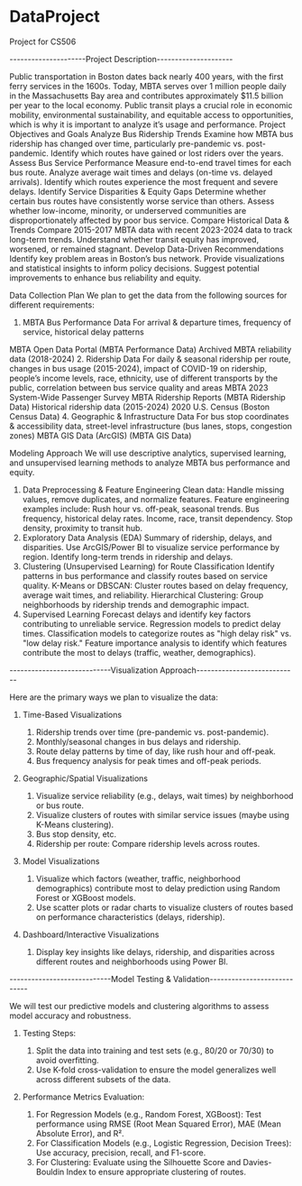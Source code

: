 # DataProject
Project for CS506


---------------------Project Description---------------------

Public transportation in Boston dates back nearly 400 years, with the first ferry services in the 1600s. Today, MBTA serves over 1 million people daily in the Massachusetts Bay area and contributes approximately $11.5 billion per year to the local economy. Public transit plays a crucial role in economic mobility, environmental sustainability, and equitable access to opportunities, which is why it is important to analyze it’s usage and performance.
Project Objectives and Goals
Analyze Bus Ridership Trends
Examine how MBTA bus ridership has changed over time, particularly pre-pandemic vs. post-pandemic.
Identify which routes have gained or lost riders over the years.
Assess Bus Service Performance
Measure end-to-end travel times for each bus route.
Analyze average wait times and delays (on-time vs. delayed arrivals).
Identify which routes experience the most frequent and severe delays.
Identify Service Disparities & Equity Gaps
Determine whether certain bus routes have consistently worse service than others.
Assess whether low-income, minority, or underserved communities are disproportionately affected by poor bus service.
Compare Historical Data & Trends
Compare 2015-2017 MBTA data with recent 2023-2024 data to track long-term trends.
Understand whether transit equity has improved, worsened, or remained stagnant.
Develop Data-Driven Recommendations
Identify key problem areas in Boston’s bus network.
Provide visualizations and statistical insights to inform policy decisions.
Suggest potential improvements to enhance bus reliability and equity.












Data Collection Plan
We plan to get the data from the following sources for different requirements:
1. MBTA Bus Performance Data
For arrival & departure times, frequency of service, historical delay patterns 

MBTA Open Data Portal (MBTA Performance Data)
Archived MBTA reliability data (2018-2024)
2. Ridership Data
For daily & seasonal ridership per route, changes in bus usage (2015-2024), impact of COVID-19 on ridership, people’s income levels, race, ethnicity, use of different transports by the public, correlation between bus service quality and areas 
MBTA 2023 System-Wide Passenger Survey
MBTA Ridership Reports (MBTA Ridership Data)
Historical ridership data (2015-2024)
2020 U.S. Census (Boston Census Data)
4. Geographic & Infrastructure Data
For bus stop coordinates & accessibility data, street-level infrastructure (bus lanes, stops, congestion zones)
MBTA GIS Data (ArcGIS) (MBTA GIS Data)























Modeling Approach
We will use descriptive analytics, supervised learning, and unsupervised learning methods to analyze MBTA bus performance and equity.
1. Data Preprocessing & Feature Engineering
Clean data: Handle missing values, remove duplicates, and normalize features.
Feature engineering examples include:
Rush hour vs. off-peak, seasonal trends.
Bus frequency, historical delay rates.
Income, race, transit dependency.
Stop density, proximity to transit hub.
2. Exploratory Data Analysis (EDA)
Summary of ridership, delays, and disparities.
Use ArcGIS/Power BI to visualize service performance by region.
Identify long-term trends in ridership and delays.
3. Clustering (Unsupervised Learning) for Route Classification
Identify patterns in bus performance and classify routes based on service quality.
K-Means or DBSCAN: Cluster routes based on delay frequency, average wait times, and reliability.
Hierarchical Clustering: Group neighborhoods by ridership trends and demographic impact.
4. Supervised Learning
Forecast delays and identify key factors contributing to unreliable service.
Regression models to predict delay times.
Classification models to categorize routes as "high delay risk" vs. "low delay risk."
Feature importance analysis to identify which features contribute the most to delays (traffic, weather, demographics).






----------------------------Visualization Approach----------------------------

Here are the primary ways we plan to visualize the data:
1. Time-Based Visualizations
   1. Ridership trends over time (pre-pandemic vs. post-pandemic).
   2. Monthly/seasonal changes in bus delays and ridership.
   3. Route delay patterns by time of day, like rush hour and off-peak.
   4. Bus frequency analysis for peak times and off-peak periods.
   
2. Geographic/Spatial Visualizations
   1. Visualize service reliability (e.g., delays, wait times) by neighborhood or bus route.
   2. Visualize clusters of routes with similar service issues (maybe using K-Means clustering).
   3. Bus stop density, etc.
   4. Ridership per route: Compare ridership levels across routes.
   
3. Model Visualizations
   1. Visualize which factors (weather, traffic, neighborhood demographics) contribute most to delay prediction using Random Forest or XGBoost models.
   2. Use scatter plots or radar charts to visualize clusters of routes based on performance characteristics (delays, ridership).
   
4. Dashboard/Interactive Visualizations
   1. Display key insights like delays, ridership, and disparities across different routes and neighborhoods using Power BI.



----------------------------Model Testing & Validation----------------------------

We will test our predictive models and clustering algorithms to assess model accuracy and robustness.
1. Testing Steps:
   1. Split the data into training and test sets (e.g., 80/20 or 70/30) to avoid overfitting.
   2. Use K-fold cross-validation to ensure the model generalizes well across different subsets of the data.

2. Performance Metrics Evaluation:
   1. For Regression Models (e.g., Random Forest, XGBoost): Test performance using RMSE (Root Mean Squared Error), MAE (Mean Absolute Error), and R².
   2. For Classification Models (e.g., Logistic Regression, Decision Trees): Use accuracy, precision, recall, and F1-score.
   3. For Clustering: Evaluate using the Silhouette Score and Davies-Bouldin Index to ensure appropriate clustering of routes.

